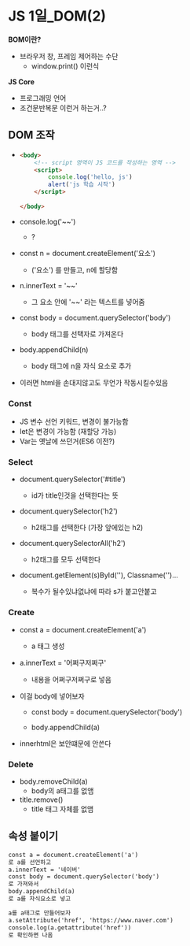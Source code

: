 # JS 1일_DOM(2)

**BOM이란?**

- 브라우저 창, 프레임 제어하는 수단
  - window.print() 이런식



**JS Core**

- 프로그래밍 언어
- 조건문반복문 이런거 하는거..?



## DOM 조작

- ```html
  <body>
      <!-- script 영역이 JS 코드를 작성하는 영역 -->
      <script>
          console.log('hello, js')
          alert('js 학습 시작')
      </script>
      
  </body>
  ```

- console.log('~~')

  - ?

- const n = document.createElement('요소')

  - ('요소') 를 만들고, n에 할당함

- n.innerText = '~~'

  - 그 요소 안에 '~~' 라는 텍스트를 넣어줌

- const body = document.querySelector('body')

  - body 태그를 선택자로 가져온다

- body.appendChild(n)

  - body 태그에 n을 자식 요소로 추가

- 이러면 html을 손대지않고도 무언가 작동시킬수있음



### Const

- JS 변수 선언 키워드, 변경이 불가능함
- let은 변경이 가능함 (재할당 가능)
- Var는 옛날에 쓰던거(ES6 이전?)

### Select

- document.querySelector('#title')
  - id가 title인것을 선택한다는 뜻
- document.querySelector('h2')
  - h2태그를 선택한다 (가장 앞에있는 h2)

- document.querySelectorAll('h2')
  - h2태그를 모두 선택한다
- document.getElement(s)ById(''), Classname('')...
  - 복수가 될수있냐없냐에 따라 s가 붙고안붙고

### Create

- const a = document.createElement('a')

  - a 태그 생성

- a.innerText = '어쩌구저쩌구'

  - 내용을 어쩌구저쩌구로 넣음

- 이걸 body에 넣어보자

  - const body = document.querySelector('body')

  - body.appendChild(a)

- innerhtml은 보안떄문에 안쓴다



### Delete

- body.removeChild(a)
  - body의 a태그를 없앰
- title.remove()
  - title 태그 자체를 없앰



## 속성 붙이기

```html
const a = document.createElement('a')
로 a를 선언하고
a.innerText = '네이버'
const body = document.querySelector('body')
로 가져와서
body.appendChild(a) 
로 a를 자식요소로 넣고

a를 a태그로 만들어보자
a.setAttribute('href', 'https://www.naver.com')
console.log(a.getattribute('href'))
로 확인하면 나옴
```


